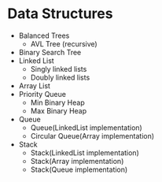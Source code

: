 # Data Structures
 <ul>
  <li>Balanced Trees
    <ul>
      <li>AVL Tree (recursive)</li>
    </ul>
  </li>
  <li>Binary Search Tree</li>
  <li>Linked List 
    <ul>
      <li>Singly linked lists</li>
      <li>Doubly linked lists</li>
    </ul>
  </li>
  <li>Array List </li>
  <li>Priority Queue
    <ul>
      <li>Min Binary Heap</li>
      <li>Max Binary Heap</li>
    </ul>
  </li>
   <li> Queue
     <ul>
      <li>Queue(LinkedList implementation)</li>
      <li>Circular Queue(Array implementation)</li>
    </ul>
   </li>
   <li> Stack
   <ul>
      <li>Stack(LinkedList implementation)</li>
      <li>Stack(Array implementation)</li>
      <li>Stack(Queue implementation)</li>
    </ul>
   </li>
</ul>
 
 
